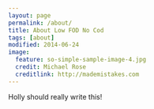 ```yaml
---
layout: page
permalink: /about/
title: About Low FOD No Cod
tags: [about]
modified: 2014-06-24
image:
  feature: so-simple-sample-image-4.jpg
  credit: Michael Rose
  creditlink: http://mademistakes.com
---
```


Holly should really write this!
